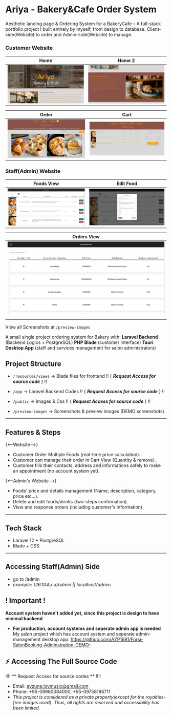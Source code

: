 # Ariya - Bakery&Cafe Order System

Aesthetic landing page & Ordering System for a BakeryCafe – A full-stack portfolio project I built entirely by myself, from design to database.
Client-side(Website) to order and Admin-side(Website) to manage.

### Customer Website
| Home | Home 2 |
|------|--------|
| ![Home](./preview-images/Client%28Website%29/1.%20home.PNG) | ![Home2](./preview-images/Client%28Website%29/2.%20home.PNG) 

| Order | Cart |
|-------|------|
| ![Order](./preview-images/Client%28Website%29/3.%20Order.PNG) | ![Cart](./preview-images/Client%28Website%29/5.%20Cart.PNG) |

### Staff(Admin) Website
| Foods View | Edit Food |
|-------------|---------|
| ![Home](./preview-images/Staff%28Website%29/1.%20StaffFoodsView.PNG) | ![FoodEdit](./preview-images/Staff%28Website%29/2.%20StaffFoodEdit.PNG) |

|Orders View |
|------------|
|![OrderViews](./preview-images/Staff%28Website%29/4.%20StaffOrdersView.PNG)  

  

   

View all Screenshots at  `/preview-images`
  

A small single project ordering system for Bakery with:
 **Laravel Backend** (Backend Logics + PostgreSQL)
 **PHP Blade** (customer interface)
 **Tauri Desktop App** (staff and services management for salon administrators)

## Project Structure ##
- `/resources/views` → Blade files for frontend  !! { ***Request Access for source code*** } !!
- `/app` → Laravel Backend Codes  !! { ***Request Access for source code*** } !!
- `/public` → Images & Css  !! { ***Request Access for source code*** } !!

- `/preview-images` → Screenshots & preview images (DEMO screenshots)

---

## Features & Steps ##

 {<--Website-->}
  - Customer Order Multiple Foods (real-time price calculation).
  - Customer can manage their order in Cart View (Quantity & remove).
  - Customer fills their contacts, address and informations safely to make an appointment (no account system yet).

 {<--Admin's Website-->}
  - Foods' price and details management (Name, description, category, price etc...).
  - Delete and edit foods/drinks (two-steps confirmation).
  - View and response orders (including customer's information).

--------------------------------------------------------------

##  Tech Stack  ##
- Laravel 12 + PostgreSQL
- Blade + CSS

--------------------------------------------------------------

## Accessing Staff(Admin) Side ##
- go to /admin
- *example: 126.104.x.x/admin || localhost/admin*

## ! Important ! ##
**Account system haven't added yet, since this project is design to have minimal backend**
- **For production, account systems and seperate admin app is needed**
My salon project which has account system and seperate admin-management desktop app: https://github.com/AZP1681/Forsi-SalonBooking-Adminstration-DEMO-


## ⚡ Accessing The Full Source Code

!!!! ** Request Access for source codes ** !!!!
 - Email: ayzune.lovmusic@gmail.com
 - Phone: +95-09960084000, +95-09758186711
 - *This project is considered as a private property(except for the royalties-free images used). Thus, all rights are reserved and accessibility has been limited.*
